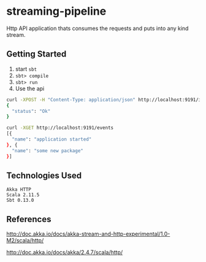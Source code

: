 streaming-pipeline
==================

Http API application thats consumes the requests and puts into any kind 
stream.

Getting Started
---------------

1. start `sbt`
2. `sbt> compile`
3. `sbt> run`
4. Use the api

```bash
curl -XPOST -H "Content-Type: application/json" http://localhost:9191/ingest -d '{ "name": "some new package" }'
{
  "status": "Ok"
}
```

```bash
curl -XGET http://localhost:9191/events
[{
  "name": "application started"
}, {
  "name": "some new package"
}]
```

Technologies Used
-----------------

```
Akka HTTP
Scala 2.11.5
Sbt 0.13.0
```


References
----------

http://doc.akka.io/docs/akka-stream-and-http-experimental/1.0-M2/scala/http/

http://doc.akka.io/docs/akka/2.4.7/scala/http/
